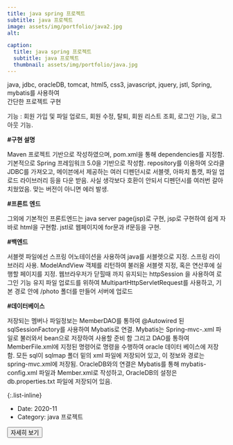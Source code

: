 ```yaml
---
title: java spring 프로젝트
subtitle: java 프로젝트
image: assets/img/portfolio/java2.jpg
alt: 

caption:
  title: java spring 프로젝트
  subtitle: java 프로젝트
  thumbnail: assets/img/portfolio/java.jpg
---
```


java, jdbc, oracleDB, tomcat, html5, css3, javascript, jquery, jstl, Spring, mybatis를 사용하여<br>
간단한 프로젝트 구현<br>

기능 : 회원 가입 및 파일 업로드, 회원 수정, 탈퇴, 회원 리스트 조회, 로그인 기능, 로그아웃 기능. 


<B>#구현 설명</B>

Maven 프로젝트 기반으로 작성하였으며, pom.xml을 통해 dependencies를 지정함. 기본적으로 Spring 프레임워크 5.0을 기반으로 작성함.
repository를 이용하여 오라클 JDBC를 가져오고, 메이븐에서 제공하는 여러 디펜던시로 서블렛, 아파치 톰캣, 파일 업로드 라이브러리 등을 다운 받음.
사실 생각보다 호환이 안되서 디펜던시를 여러번 갈아치웠었음. 맞는 버전이 아니면 에러 발생.   


<B>#프론트 엔드</B>

그외에 기본적인 프론트엔드는 java server page(jsp)로 구현, jsp로 구현하여 쉽게 자바로 html을 구현함. jstl로 웹페이지에 for문과 if문등을 구현.


<B>#백엔드</B>

서블렛 파일에선 스프링 어노테이션을 사용하여 java를 서블렛으로 지정. 스프링 라이브러리 사용. 
ModelAndView 객체를 리턴하여 불러올 서블렛 지정, 혹은 연산후에 실행할 페이지를 지정. 
웹브라우저가 닫힐때 까지 유지되는 httpSession 을 사용하여 로그인 기능 유지 파일 업로드를 위하여 MultipartHttpServletRequest를 사용하고, 
기본 경로 안에 /photo 폴더를 만들어 서버에 업로드


<B>#데이터베이스</B>

저장되는 멤버나 파일정보는 MemberDAO를 통하여 @Autowired 된 sqlSessionFactory를 사용하여 Mybatis로 연결. 
Mybatis는 Spring-mvc-.xml 파일로 불러와서 bean으로 저장하여 사용할 준비 함 그리고 DAO를 통하여 MemberFile.xml에 
지정된 명령어로 명령을 수행하여 oracle 데이터 베이스에 저장함. 모든 sql이 sqlmap 폴더 밑의 xml 파일에 저장되어 있고, 
이 정보와 경로는 spring-mvc.xml에 저장됨. OracleDB와의 연결은 Mybatis를 통해 mybatis-config.xml 파일과 Member.xml로 작성하고, 
OracleDB의 설정은 db.properties.txt 파일에 저장되어 있음.



{:.list-inline}

- Date: 2020-11 
- Category: java 프로젝트

<button class="btn btn-primary" type="button" onclick="window.open('https://github.com/GeunWoo-Lee/Spring_miniproject.git')">자세히 보기</button>

